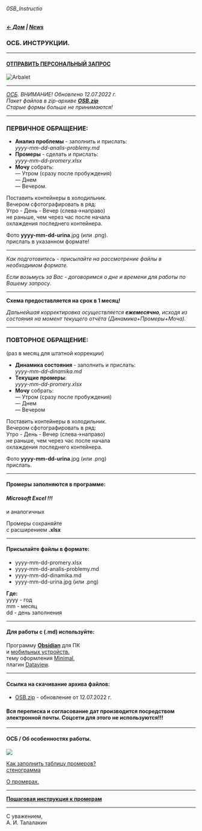 ###### 0SB_Instructio  
##### [← Дом](!0SB.md#osb)  | [News](News.md#news) 
### ОСБ. ИНСТРУКЦИИ.   

***   
#### [ОТПРАВИТЬ ПЕРСОНАЛЬНЫЙ ЗАПРОС](form.md#osb-zapros)  

![Arbalet](ArbaletEP.jpg)  

***
_[ОСБ](!0SB.md#osb). ВНИМАНИЕ! Обновлено 12.07.2022 г.  
Пакет файлов в zip-архиве **[OSB.zip](https://github.com/TalalakinAI/OSB/raw/master/OSB.zip)**  
Старые формы больше не принимаются!_  

***  
### ПЕРВИЧНОЕ ОБРАЩЕНИЕ:  
- **Анализ проблемы** - заполнить и прислать:  
*yyyy-mm-dd-analis-problemy.md*
- **Промеры** - сделать и прислать:   
*yyyy-mm-dd-promery.xlsx*
- **Мочу** собрать:  
— Утром (сразу после пробуждения)  
— Днем   
— Вечером.   

Поставить контейнеры в холодильник.  
Вечером сфотографировать в ряд:  
Утро - День - Вечер  (слева→направо)  
не раньше, чем через час после начала   
охлаждения последнего контейнера.  

Фото  **yyyy-mm-dd-urina**.jpg (или .png).  
прислать в указанном формате!  

***
*Как подготовитесь - присылайте на рассмотрение файлы в необходимом формате.*  

*Если возьмусь за Вас - договоримся о дне и времени для работы по Вашему запросу*.  

***   
**Схема предоставляется на срок в 1 месяц!**  

*Дальнейшая корректировка осуществляется  **ежемесячно**, исходя из состояния 
на момент текущего отчёта (Динамика+Промеры+Моча).* 
 
***  
### ПОВТОРНОЕ ОБРАЩЕНИЕ:  
(раз в месяц для штатной коррекции)  

- **Динамика состояния** - заполнить и прислать:   
*yyyy-mm-dd-dinamika.md*  
- **Текущие промеры**:  
*yyyy-mm-dd-promery.xlsx*
- **Мочу** собрать:  
— Утром (сразу после пробуждения)  
— Днем  
— Вечером  

Поставить контейнеры в холодильник.  
Вечером сфотографировать в ряд:  
Утро - День - Вечер  (слева→направо)  
не раньше, чем через час после начала  
охлаждения последнего контейнера.  

Фото  **yyyy-mm-dd-urina**.jpg (или .png)  
прислать.  

***
#### Промеры заполняются в программе:   
#### *Microsoft Excel !!!*  
и аналогичных

Промеры сохраняйте  
с расширением  **.xlsx**   

***
#### Присылайте файлы в формате:  
- yyyy-mm-dd-promery.xlsx  
- yyyy-mm-dd-analis-problemy.md  
- yyyy-mm-dd-dinamika.md   
- yyyy-mm-dd-urina.jpg (или .png)  

**Где:**    
yyyy - год  
mm - месяц  
dd - день заполнения   

***
#### Для работы с (.md) используйте:  
Программу **[Obsidian](https://obsidian.md/download)**  для ПК  
и [мобильных устройств.](https://obsidian.md/mobile)  
тему оформления [Minimal](https://t.me/osbmd/5173),  
плагин [Dataview](https://t.me/osbmd/5198).

***
#### Ссылка на скачивание архива файлов:
- [OSB.zip](https://github.com/TalalakinAI/OSB/raw/master/OSB.zip)  - обновление от 12.07.2022 г. 

#### Вся переписка и согласование дат производится посредством электронной почты. Соцсети для этого не используются!!!  

***

#### ОСБ / Об особенностях работы.   
[![](https://i.ytimg.com/vi_webp/WGZL00VWwgg/maxresdefault.webp)](https://youtu.be/WGZL00VWwgg)   

[Как заполнить таблицу промеров?](https://t.me/osbmd/298)     
[стенограмма](stg_promerу.md#stg_promerу)  

[О промерах.](https://t.me/osbmd/1334)  

***
[**Пошаговая инструкция к промерам**](promery-instr.md#promery-instr)

***   
С уважением,   
А. И. Талалакин   

